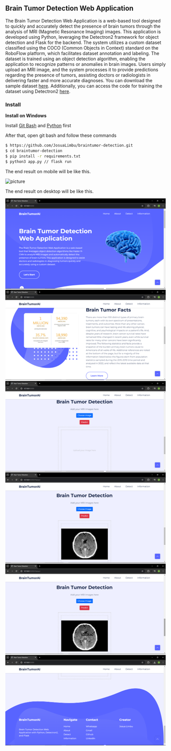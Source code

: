 ## Brain Tumor Detection Web Application

The Brain Tumor Detection Web Application is a web-based tool designed to quickly and accurately detect the presence of brain tumors through the analysis of MRI (Magnetic Resonance Imaging) images. This application is developed using Python, leveraging the Detectron2 framework for object detection and Flask for the backend. The system utilizes a custom dataset classified using the COCO (Common Objects in Context) standard on the RoboFlow platform, which facilitates dataset annotation and labeling. The dataset is trained using an object detection algorithm, enabling the application to recognize patterns or anomalies in brain images. Users simply upload an MRI image, and the system processes it to provide predictions regarding the presence of tumors, assisting doctors or radiologists in delivering faster and more accurate diagnoses. You can download the sample dataset [here](bit.ly/Sampledataset_BrainTumor). Additionally, you can access the code for training the dataset using Detectron2 [here](https://colab.research.google.com/drive/10-3Uy2WMqbWTq0Z5XuDnOa3ctnNQECs7?usp=sharing).

### Install

**Install on Windows**

Install [Git Bash](https://git-scm.com/downloads) and [Python](https://www.python.org/downloads/) first

After that, open git bash and follow these commands

```bash
$ https://github.com/JosuaLimbu/braintumor-detection.git
$ cd braintumor-detection
$ pip install -r requirements.txt
$ python3 app.py // flask run
```

The end result on mobile will be like this.

![picture](static/img/picture.png)

The end result on desktop will be like this.

![picture1](static/img/picture1.png)
![picture2](static/img/picture2.png)
![picture3](static/img/picture3.png)
![picture4](static/img/picture4.png)
![picture5](static/img/picture5.png)
![picture6](static/img/picture6.png)
